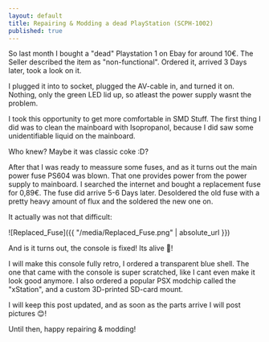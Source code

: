 ```yaml
---
layout: default
title: Repairing & Modding a dead PlayStation (SCPH-1002)
published: true
---
```

So last month I bought a "dead" Playstation 1 on Ebay for around 10€. The Seller described the item as "non-functional". Ordered it, arrived 3 Days later, took a look on it.

I plugged it into to socket, plugged the AV-cable in, and turned it on.
Nothing, only the green LED lid up, so atleast the power supply wasnt the problem.

I took this opportunity to get more comfortable in SMD Stuff. The first thing I did was to clean the mainboard with Isopropanol, because I did saw some unidentifiable liquid on the mainboard.

Who knew? Maybe it was classic coke :D?

After that I was ready to meassure some fuses, and as it turns out the main power fuse PS604 was blown. That one provides power from the power supply to mainboard. I searched the internet and bought a replacement fuse for 0,89€. The fuse did arrive 5-6 Days later. Desoldered the old fuse with a pretty heavy amount of flux and the soldered the new one on. 

It actually was not that difficult:

![Replaced_Fuse]({{ "/media/Replaced_Fuse.png" | absolute_url }})

And is it turns out, the console is fixed! Its alive 🤖!

I will make this console fully retro, I ordered a transparent blue shell. The one that came with the console is super scratched, like I cant even make it look good anymore. I also ordered a popular PSX modchip called the "xStation", and a custom 3D-printed SD-card mount.

I will keep this post updated, and as soon as the parts arrive I will post pictures 😊!

Until then, happy repairing & modding!
